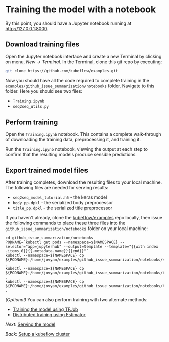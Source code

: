# Training the model with a notebook

By this point, you should have a Jupyter notebook running at http://127.0.0.1:8000.

## Download training files

Open the Jupyter notebook interface and create a new Terminal by clicking on
menu, *New -> Terminal*. In the Terminal, clone this git repo by executing:

```bash
git clone https://github.com/kubeflow/examples.git
```

Now you should have all the code required to complete training in the `examples/github_issue_summarization/notebooks` folder. Navigate to this folder.
Here you should see two files:

*    `Training.ipynb`
*    `seq2seq_utils.py`

## Perform training

Open the `Training.ipynb` notebook. This contains a complete walk-through of
downloading the training data, preprocessing it, and training it.

Run the `Training.ipynb` notebook, viewing the output at each step to confirm
that the resulting models produce sensible predictions.

## Export trained model files

After training completes, download the resulting files to your local machine.
The following files are needed for serving results:

* `seq2seq_model_tutorial.h5` - the keras model
* `body_pp.dpkl` - the serialized body preprocessor
* `title_pp.dpkl` - the serialized title preprocessor

If you haven't already, clone the [kubeflow/examples](https://github.com/kubeflow/examples) repo locally, then issue the following commands to place these three files into the `github_issue_summarization/notebooks` folder on your local machine:

```
cd github_issue_summarization/notebooks
PODNAME=`kubectl get pods --namespace=${NAMESPACE} --selector="app=jupyterhub" --output=template --template="{{with index .items 0}}{{.metadata.name}}{{end}}"`
kubectl --namespace=${NAMESPACE} cp ${PODNAME}:/home/jovyan/examples/github_issue_summarization/notebooks/seq2seq_model_tutorial.h5 .
kubectl --namespace=${NAMESPACE} cp ${PODNAME}:/home/jovyan/examples/github_issue_summarization/notebooks/body_pp.dpkl .
kubectl --namespace=${NAMESPACE} cp ${PODNAME}:/home/jovyan/examples/github_issue_summarization/notebooks/title_pp.dpkl .
```

_(Optional)_ You can also perform training with two alternate methods:
- [Training the model using TFJob](02_training_the_model_tfjob.md)
- [Distributed training using Estimator](02_distributed_training.md)

*Next*: [Serving the model](03_serving_the_model.md)

*Back*: [Setup a kubeflow cluster](01_setup_a_kubeflow_cluster.md)
